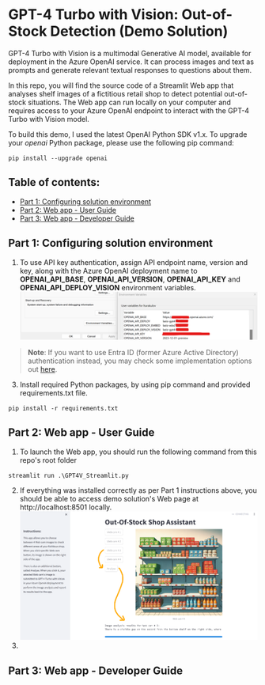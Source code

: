# GPT-4 Turbo with Vision: Out-of-Stock Detection (Demo Solution)
GPT-4 Turbo with Vision is a multimodal Generative AI model, available for deployment in the Azure OpenAI service. It can process images and text as prompts and generate relevant textual responses to questions about them.

In this repo, you will find the source code of a Streamlit Web app that analyses shelf images of a fictitious retail shop to detect potential out-of-stock situations. The Web app can run locally on your computer and requires access to your Azure OpenAI endpoint to interact with the GPT-4 Turbo with Vision model.

To build this demo, I used the latest OpenAI Python SDK v1.x. To upgrade your _openai_ Python package, please use the following pip command:
```
pip install --upgrade openai
```

## Table of contents:
- [Part 1: Configuring solution environment](https://github.com/LazaUK/AOAI-GPT4Vision-Streamlit-SDKv1/tree/main#part-1-configuring-solution-environment)
- [Part 2: Web app - User Guide](https://github.com/LazaUK/AOAI-GPT4Vision-Streamlit-SDKv1/tree/main#part-2-web-app---user-guide)
- [Part 3: Web app - Developer Guide]()

## Part 1: Configuring solution environment
1. To use API key authentication, assign API endpoint name, version and key, along with the Azure OpenAI deployment name to **OPENAI_API_BASE**, **OPENAI_API_VERSION**, **OPENAI_API_KEY** and **OPENAI_API_DEPLOY_VISION** environment variables.
![screenshot_1.1_environment](images/part1_environment.png)
>**Note**: If you want to use Entra ID (former Azure Active Directory) authentication instead, you may check some implementation options out [here](https://github.com/LazaUK/AOAI-EntraIDAuth-SDKv1).
3. Install required Python packages, by using pip command and provided requirements.txt file.
```
pip install -r requirements.txt
```

## Part 2: Web app - User Guide
1. To launch the Web app, you should run the following command from this repo's root folder
```
streamlit run .\GPT4V_Streamlit.py
```
2. If everything was installed correctly as per Part 1 instructions above, you should be able to access demo solution's Web page at http://localhost:8501 locally.
![screenshot_2.2_environment](images/part2_mainui.png)
4. 

## Part 3: Web app - Developer Guide
